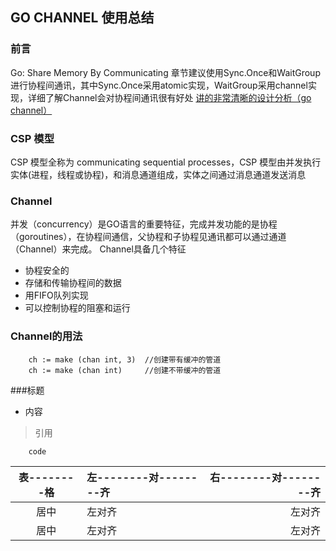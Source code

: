 ## GO CHANNEL 使用总结

### 前言
Go: Share Memory By Communicating
章节建议使用Sync.Once和WaitGroup进行协程间通讯，其中Sync.Once采用atomic实现，WaitGroup采用channel实现，详细了解Channel会对协程间通讯很有好处
[讲的非常清晰的设计分析（go channel）](../img/GopherCon_v10.0.pdf)

### CSP 模型
CSP 模型全称为 communicating sequential processes，CSP 模型由并发执行实体(进程，线程或协程)，和消息通道组成，实体之间通过消息通道发送消息

### Channel
并发（concurrency）是GO语言的重要特征，完成并发功能的是协程（goroutines），在协程间通信，父协程和子协程见通讯都可以通过通道（Channel）来完成。
Channel具备几个特征
* 协程安全的
* 存储和传输协程间的数据
* 用FIFO队列实现
* 可以控制协程的阻塞和运行

### Channel的用法
```
    ch := make (chan int, 3)  //创建带有缓冲的管道
    ch := make (chan int)     //创建不带缓冲的管道
```

###标题
* 内容
> 引用 
```
    code
```
| 表--------格 | 左--------对--------齐 | 右--------对--------齐 |
| :-: | :-- | --: |
| 居中 | 左对齐 | 左对齐 |
| 居中 | 左对齐 | 左对齐 |